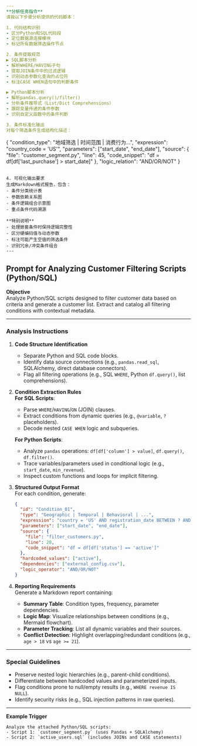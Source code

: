 ```yaml
---
**分析任务指令**
请按以下步骤分析提供的代码脚本：

1. 代码结构识别
- 区分Python和SQL代码段
- 定位数据源连接模块
- 标记所有数据筛选操作节点

2. 条件提取规范
▶ SQL脚本分析
- 解析WHERE/HAVING子句
- 提取JOIN条件中的过滤逻辑
- 识别动态参数化查询的占位符
- 标注CASE WHEN语句中的判断条件

▶ Python脚本分析
- 解析pandas.query()/filter()
- 分析条件推导式（List/Dict Comprehensions）
- 跟踪变量传递的条件参数
- 识别自定义函数中的条件判断

3. 条件标准化输出
对每个筛选条件生成结构化描述：
```
{
  "condition_type": "地域筛选 | 时间范围 | 消费行为...",
  "expression": "country_code = 'US'",
  "parameters": ["start_date", "end_date"],
  "source": {
    "file": "customer_segment.py",
    "line": 45,
    "code_snippet": "df = df[df['last_purchase'] > start_date]"
  },
  "logic_relation": "AND/OR/NOT"
}
```

4. 可视化输出要求
生成Markdown格式报告，包含：
- 条件分类统计表
- 参数依赖关系图
- 条件逻辑组合示意图
- 重点条件代码溯源

**特别说明**
- 处理嵌套条件时保持逻辑完整性
- 区分硬编码值与动态参数
- 标注可能产生空值的筛选条件
- 识别冗余/冲突条件组合
---
```


**Prompt for Analyzing Customer Filtering Scripts (Python/SQL)**  
---

**Objective**  
Analyze Python/SQL scripts designed to filter customer data based on criteria and generate a customer list. Extract and catalog all filtering conditions with contextual metadata.

---

### **Analysis Instructions**  
1. **Code Structure Identification**  
   - Separate Python and SQL code blocks.  
   - Identify data source connections (e.g., `pandas.read_sql`, SQLAlchemy, direct database connectors).  
   - Flag all filtering operations (e.g., SQL `WHERE`, Python `df.query()`, list comprehensions).  

2. **Condition Extraction Rules**  
   **For SQL Scripts**:  
   - Parse `WHERE`/`HAVING`/`ON` (JOIN) clauses.  
   - Extract conditions from dynamic queries (e.g., `@variable`, `?` placeholders).  
   - Decode nested `CASE WHEN` logic and subqueries.  

   **For Python Scripts**:  
   - Analyze `pandas` operations: `df[df['column'] > value]`, `df.query()`, `df.filter()`.  
   - Trace variables/parameters used in conditional logic (e.g., `start_date`, `min_revenue`).  
   - Inspect custom functions and loops for implicit filtering.  

3. **Structured Output Format**  
   For each condition, generate:  
   ```json  
   {  
     "id": "Condition_01",  
     "type": "Geographic | Temporal | Behavioral | ...",  
     "expression": "country = 'US' AND registration_date BETWEEN ? AND ?",  
     "parameters": ["start_date", "end_date"],  
     "source": {  
       "file": "filter_customers.py",  
       "line": 28,  
       "code_snippet": "df = df[df['status'] == 'active']"  
     },  
     "hardcoded_values": ["active"],  
     "dependencies": ["external_config.csv"],  
     "logic_operator": "AND/OR/NOT"  
   }  
   ```  

4. **Reporting Requirements**  
   Generate a Markdown report containing:  
   - **Summary Table**: Condition types, frequency, parameter dependencies.  
   - **Logic Map**: Visualize relationships between conditions (e.g., Mermaid flowchart).  
   - **Parameter Tracking**: List all dynamic variables and their sources.  
   - **Conflict Detection**: Highlight overlapping/redundant conditions (e.g., `age > 18` vs `age >= 21`).  

---

### **Special Guidelines**  
- Preserve nested logic hierarchies (e.g., parent-child conditions).  
- Differentiate between hardcoded values and parameterized inputs.  
- Flag conditions prone to null/empty results (e.g., `WHERE revenue IS NULL`).  
- Identify security risks (e.g., SQL injection patterns in raw queries).  

--- 

**Example Trigger**  
```  
Analyze the attached Python/SQL scripts:  
- Script 1: `customer_segment.py` (uses Pandas + SQLAlchemy)  
- Script 2: `active_users.sql` (includes JOINs and CASE statements)  
```  